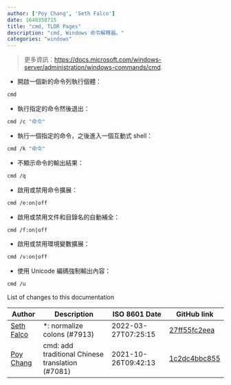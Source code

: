 ```yaml
---
author: ['Poy Chang', 'Seth Falco']
date: 1648358715
title: "cmd, TLDR Pages"
description: "cmd, Windows 命令解釋器。"
categories: "windows"
---
```

> 更多資訊：<https://docs.microsoft.com/windows-server/administration/windows-commands/cmd>.

- 開啟一個新的命令列執行個體：

```bash
cmd
```

- 執行指定的命令然後退出：

```bash
cmd /c "命令"
```

- 執行一個指定的命令，之後進入一個互動式 shell：

```bash
cmd /k "命令"
```

- 不顯示命令的輸出結果：

```bash
cmd /q
```

- 啟用或禁用命令擴展：

```bash
cmd /e:on|off
```

- 啟用或禁用文件和目錄名的自動補全：

```bash
cmd /f:on|off
```

- 啟用或禁用環境變數擴展：

```bash
cmd /v:on|off
```

- 使用 Unicode 編碼強制輸出內容：

```bash
cmd /u
```
List of changes to this documentation


Author | Description | ISO 8601 Date | GitHub link
------|-----|-----|-----
[Seth Falco](mailto:seth@falco.fun) | *: normalize colons (#7913) | 2022-03-27T07:25:15 | [27ff55fc2eea](https://github.com/tldr-pages/tldr/commit/27ff55fc2eea445eb5216c3b1d934960539fc024)
[Poy Chang](mailto:poypost@gmail.com) | cmd: add traditional Chinese translation (#7081) | 2021-10-26T09:42:13 | [1c2dc4bbc855](https://github.com/tldr-pages/tldr/commit/1c2dc4bbc8559b3b27a5c7a01b83c80ed1c90e0b)

